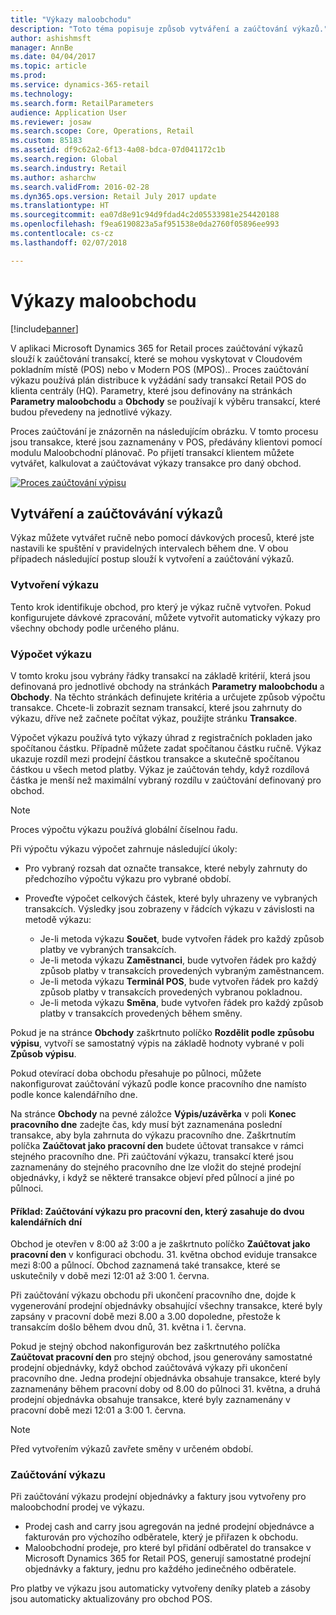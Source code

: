 ```yaml
---
title: "Výkazy maloobchodu"
description: "Toto téma popisuje způsob vytváření a zaúčtování výkazů."
author: ashishmsft
manager: AnnBe
ms.date: 04/04/2017
ms.topic: article
ms.prod: 
ms.service: dynamics-365-retail
ms.technology: 
ms.search.form: RetailParameters
audience: Application User
ms.reviewer: josaw
ms.search.scope: Core, Operations, Retail
ms.custom: 85183
ms.assetid: df9c62a2-6f13-4a08-bdca-07d041172c1b
ms.search.region: Global
ms.search.industry: Retail
ms.author: asharchw
ms.search.validFrom: 2016-02-28
ms.dyn365.ops.version: Retail July 2017 update
ms.translationtype: HT
ms.sourcegitcommit: ea07d8e91c94d9fdad4c2d05533981e254420188
ms.openlocfilehash: f9ea6190823a5af951538e0da2760f05896ee993
ms.contentlocale: cs-cz
ms.lasthandoff: 02/07/2018

---
```


# <a name="retail-statements"></a>Výkazy maloobchodu

[!include[banner](includes/banner.md)]

V aplikaci Microsoft Dynamics 365 for Retail proces zaúčtování výkazů slouží k zaúčtování transakcí, které se mohou vyskytovat v Cloudovém pokladním místě (POS) nebo v Modern POS (MPOS).. Proces zaúčtování výkazu používá plán distribuce k vyžádání sady transakcí Retail POS do klienta centrály (HQ). Parametry, které jsou definovány na stránkách **Parametry maloobchodu** a **Obchody** se používají k výběru transakcí, které budou převedeny na jednotlivé výkazy.  

Proces zaúčtování je znázorněn na následujícím obrázku. V tomto procesu jsou transakce, které jsou zaznamenány v POS, předávány klientovi pomocí modulu Maloobchodní plánovač. Po přijetí transakcí klientem můžete vytvářet, kalkulovat a zaúčtovávat výkazy transakce pro daný obchod. 

[![Proces zaúčtování výpisu](./media/retail-statements.png)](./media/retail-statements.png)

## <a name="creating-and-posting-statements"></a>Vytváření a zaúčtovávání výkazů
Výkaz můžete vytvářet ručně nebo pomocí dávkových procesů, které jste nastavili ke spuštění v pravidelných intervalech během dne. V obou případech následující postup slouží k vytvoření a zaúčtování výkazů.

###  <a name="create-the-statement"></a>Vytvoření výkazu
Tento krok identifikuje obchod, pro který je výkaz ručně vytvořen. Pokud konfigurujete dávkové zpracování, můžete vytvořit automaticky výkazy pro všechny obchody podle určeného plánu. 

### <a name="calculate-the-statement"></a>Výpočet výkazu
V tomto kroku jsou vybrány řádky transakcí na základě kritérií, která jsou definovaná pro jednotlivé obchody na stránkách **Parametry maloobchodu** a **Obchody**. Na těchto stránkách definujete kritéria a určujete způsob výpočtu transakce. Chcete-li zobrazit seznam transakcí, které jsou zahrnuty do výkazu, dříve než začnete počítat výkaz, použijte stránku **Transakce**. 

Výpočet výkazu používá tyto výkazy úhrad z registračních pokladen jako spočítanou částku. Případně můžete zadat spočítanou částku ručně. Výkaz ukazuje rozdíl mezi prodejní částkou transakce a skutečně spočítanou částkou u všech metod platby. Výkaz je zaúčtován tehdy, když rozdílová částka je menší než maximální vybraný rozdílu v zaúčtování definovaný pro obchod. 

> [!NOTE]
> Proces výpočtu výkazu používá globální číselnou řadu.

Při výpočtu výkazu výpočet zahrnuje následující úkoly:

- Pro vybraný rozsah dat označte transakce, které nebyly zahrnuty do předchozího výpočtu výkazu pro vybrané období. 
- Proveďte výpočet celkových částek, které byly uhrazeny ve vybraných transakcích. Výsledky jsou zobrazeny v řádcích výkazu v závislosti na metodě výkazu:

  - Je-li metoda výkazu **Součet**, bude vytvořen řádek pro každý způsob platby ve vybraných transakcích. 
  - Je-li metoda výkazu **Zaměstnanci**, bude vytvořen řádek pro každý způsob platby v transakcích provedených vybraným zaměstnancem. 
  - Je-li metoda výkazu **Terminál POS**, bude vytvořen řádek pro každý způsob platby v transakcích provedených vybranou pokladnou. 
  - Je-li metoda výkazu **Směna**, bude vytvořen řádek pro každý způsob platby v transakcích provedených během směny.

Pokud je na stránce **Obchody** zaškrtnuto políčko **Rozdělit podle způsobu výpisu**, vytvoří se samostatný výpis na základě hodnoty vybrané v poli **Způsob výpisu**.

Pokud otevírací doba obchodu přesahuje po půlnoci, můžete nakonfigurovat zaúčtování výkazů podle konce pracovního dne namísto podle konce kalendářního dne. 

Na stránce **Obchody** na pevné záložce **Výpis/uzávěrka** v poli **Konec pracovního dne** zadejte čas, kdy musí být zaznamenána poslední transakce, aby byla zahrnuta do výkazu pracovního dne. Zaškrtnutím políčka **Zaúčtovat jako pracovní den** budete účtovat transakce v rámci stejného pracovního dne. Při zaúčtování výkazu, transakcí které jsou zaznamenány do stejného pracovního dne lze vložit do stejné prodejní objednávky, i když se některé transakce objeví před půlnocí a jiné po půlnoci. 

#### <a name="example-post-a-statement-for-a-business-day-that-extends-over-two-calendar-days"></a>Příklad: Zaúčtování výkazu pro pracovní den, který zasahuje do dvou kalendářních dní 

Obchod je otevřen v 8:00 až 3:00 a je zaškrtnuto políčko **Zaúčtovat jako pracovní den** v konfiguraci obchodu. 31. května obchod eviduje transakce mezi 8:00 a půlnocí. Obchod zaznamená také transakce, které se uskutečnily v době mezi 12:01 až 3:00 1. června. 

Při zaúčtování výkazu obchodu při ukončení pracovního dne, dojde k vygenerování prodejní objednávky obsahující všechny transakce, které byly zapsány v pracovní době mezi 8.00 a 3.00 dopoledne, přestože k transakcím došlo během dvou dnů, 31. května i 1. června. 

Pokud je stejný obchod nakonfigurován bez zaškrtnutého políčka **Zaúčtovat pracovní den** pro stejný obchod, jsou generovány samostatné prodejní objednávky, když obchod zaúčtovává výkazy při ukončení pracovního dne. Jedna prodejní objednávka obsahuje transakce, které byly zaznamenány během pracovní doby od 8.00 do půlnoci 31. května, a druhá prodejní objednávka obsahuje transakce, které byly zaznamenány v pracovní době mezi 12:01 a 3:00 1. června.
 
> [!NOTE]
> Před vytvořením výkazů zavřete směny v určeném období. 

### <a name="post-the-statement"></a>Zaúčtování výkazu
Při zaúčtování výkazu prodejní objednávky a faktury jsou vytvořeny pro maloobchodní prodej ve výkazu.

- Prodej cash and carry jsou agregován na jedné prodejní objednávce a fakturován pro výchozího odběratele, který je přiřazen k obchodu. 
- Maloobchodní prodeje, pro které byl přidání odběratel do transakce v Microsoft Dynamics 365 for Retail POS, generují samostatné prodejní objednávky a faktury, jednu pro každého jedinečného odběratele. 

Pro platby ve výkazu jsou automaticky vytvořeny deníky plateb a zásoby jsou automaticky aktualizovány pro obchod POS.

